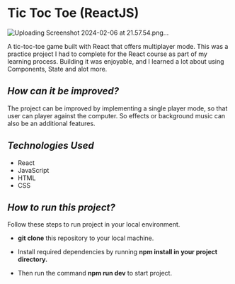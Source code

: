 # **Tic Toc Toe (ReactJS)**
![Uploading Screenshot 2024-02-06 at 21.57.54.png…]()

A tic-toc-toe game built with React that offers multiplayer mode. This was a practice project I had to complete for the React course as part of my learning process. Building it was enjoyable, and I learned a lot about using Components, State and alot more.

***How can it be improved?***
------------------------------
The project can be improved by implementing a single player mode, so that user can player against the computer. So effects or background music can also be an additional features.


  ***Technologies Used***
------------------------

  * React
  * JavaScript
  * HTML
  * CSS

  ***How to run this project?***
------------------------

Follow these steps to run project in your local environment.

  -  **git clone** this repository to your local machine.
  - Install required dependencies by running **npm install in your project directory.**

  - Then run the command **npm run dev** to start project.
